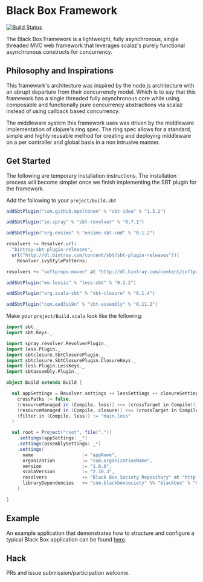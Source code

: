 Black Box Framework
===================

[![Build Status](https://travis-ci.org/blackboxsociety/BlackBox.svg?branch=master)](https://travis-ci.org/blackboxsociety/bbs-web)

The Black Box Framework is a lightweight, fully asynchronous, single threaded
MVC web framework that leverages scalaz's purely functional asynchronous
constructs for concurrency.

Philosophy and Inspirations
---------------------------

This framework's architecture was inspired by the node.js architecture with
an abrupt departure from their concurrencly model. Which is to say that this
framework has a single threaded fully asynchronous core while using composable
and functionally pure concurrency abstractions via scalaz instead of using
callback based concurrency.

The middleware system this framework uses was driven by the middleware
implementation of clojure's ring spec. The ring spec allows for a standard,
simple and highly reusable method for creating and deploying middleware
on a per controller and global basis in a non intrusive manner.

Get Started
-----------

The following are temporary installation instructions. The installation
process will become simpler once we finish implementing the SBT plugin
for the framework.

Add the following to your `project/build.sbt`
```scala
addSbtPlugin("com.github.mpeltonen" % "sbt-idea" % "1.5.2")

addSbtPlugin("io.spray" % "sbt-revolver" % "0.7.1")

addSbtPlugin("org.ensime" % "ensime-sbt-cmd" % "0.1.2")

resolvers += Resolver.url(
  "bintray-sbt-plugin-releases",
  url("http://dl.bintray.com/content/sbt/sbt-plugin-releases"))(
    Resolver.ivyStylePatterns)

resolvers += "softprops-maven" at "http://dl.bintray.com/content/softprops/maven"

addSbtPlugin("me.lessis" % "less-sbt" % "0.2.2")

addSbtPlugin("org.scala-sbt" % "sbt-closure" % "0.1.4")

addSbtPlugin("com.eed3si9n" % "sbt-assembly" % "0.11.2")

```

Make your `project/Build.scala` look like the following:
```scala
import sbt._
import sbt.Keys._

import spray.revolver.RevolverPlugin._
import less.Plugin._
import sbtclosure.SbtClosurePlugin._
import sbtclosure.SbtClosurePlugin.ClosureKeys._
import less.Plugin.LessKeys._
import sbtassembly.Plugin._

object Build extends Build {

  val appSettings = Revolver.settings ++ lessSettings ++ closureSettings ++ Seq(
    crossPaths := false,
    (resourceManaged in (Compile, less)) <<= (crossTarget in Compile)(_ / "resource_managed" / "main" / "public" / "css"),
    (resourceManaged in (Compile, closure)) <<= (crossTarget in Compile)(_ / "resource_managed" / "main" / "public" / "javascript"),
    (filter in (Compile, less)) := "main.less"
  )

  val root = Project("root", file("."))
    .settings(appSettings: _*)
    .settings(assemblySettings: _*)
    .settings(
      name                  := "appName",
      organization          := "com.organizationName",
      version               := "1.0.0",
      scalaVersion          := "2.10.3",
      resolvers             += "Black Box Society Repository" at "http://dl.bintray.com/blackboxsociety/releases",
      libraryDependencies   += "com.blackboxsociety" %% "blackbox" % "0.1.0"
    )

}

```

Example
-------

An example application that demonstrates how to structure and configure
a typical Black Box application can be found
[here](https://github.com/blackboxsociety/blackbox-example).

Hack
----

PRs and issue submission/participation welcome.
